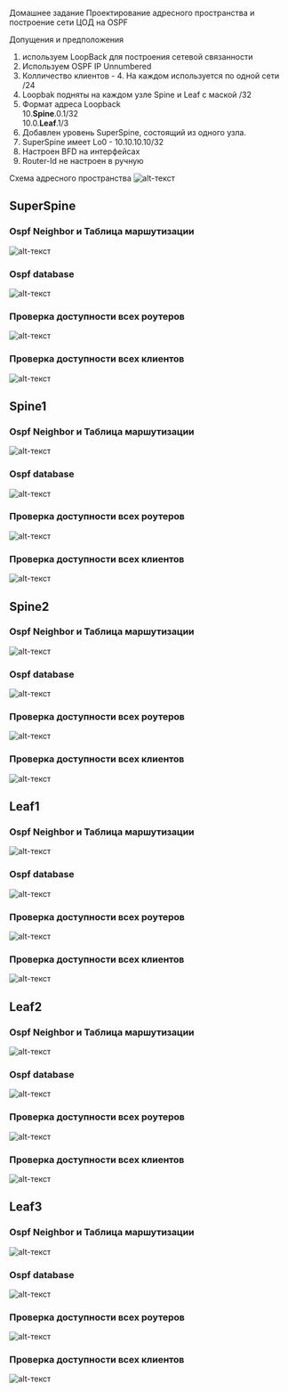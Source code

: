 

Домашнее задание
Проектирование адресного пространства и построение сети ЦОД на OSPF

Допущения и предположения
1. используем LoopBack для построения сетевой связанности
2. Используем OSPF IP Unnumbered
3. Колличество клиентов - 4. На каждом используется по одной сети /24
4. Loopbak подняты на каждом узле Spine и Leaf с маской /32
5. Формат адреса Loopback  
          10.__Spine__.0.1/32  
          10.0.__Leaf__.1/3
6. Добавлен уровень SuperSpine, состоящий из одного узла.
7. SuperSpine имеет Lo0 - 10.10.10.10/32
8. Настроен BFD на интерфейсах
9. Router-Id не настроен в ручную

Схема адресного пространства
![alt-текст](https://github.com/AndreyIvanov1972/Otus-COD/blob/main/DZ2-UNN/dz2-shema%20seti-2UN1.JPG)  

## SuperSpine 
### Ospf Neighbor и Таблица маршутизации

![alt-текст](https://github.com/AndreyIvanov1972/Otus-COD/blob/main/DZ2-UNN/SS/SuperSpine-Ospf-Nei-Route.PNG)

### Ospf database

![alt-текст](https://github.com/AndreyIvanov1972/Otus-COD/blob/main/DZ2-UNN/SS/SuperSpine-Ospf-base.PNG)

### Проверка доступности всех роутеров

![alt-текст](https://github.com/AndreyIvanov1972/Otus-COD/blob/main/DZ2-UNN/SS/SS-ping-router.PNG)

### Проверка доступности всех клиентов

![alt-текст](https://github.com/AndreyIvanov1972/Otus-COD/blob/main/DZ2-UNN/SS/SS-ping-client.PNG)

## Spine1 
### Ospf Neighbor и Таблица маршутизации

![alt-текст](https://github.com/AndreyIvanov1972/Otus-COD/blob/main/DZ2-UNN/Spine1/Spine1-Ospf-Nei-Route.PNG)

### Ospf database

![alt-текст](https://github.com/AndreyIvanov1972/Otus-COD/blob/main/DZ2-UNN/Spine1/Spine1-Ospf-base.PNG)

### Проверка доступности всех роутеров

![alt-текст](https://github.com/AndreyIvanov1972/Otus-COD/blob/main/DZ2-UNN/Spine1/Spine1-ping-router.PNG)

### Проверка доступности всех клиентов

![alt-текст](https://github.com/AndreyIvanov1972/Otus-COD/blob/main/DZ2-UNN/Spine1/Spine1-ping-client.PNG)

## Spine2 
### Ospf Neighbor и Таблица маршутизации

![alt-текст](https://github.com/AndreyIvanov1972/Otus-COD/blob/main/DZ2-UNN/Spine2/Spine2-Ospf-Nei-Route.PNG)

### Ospf database

![alt-текст](https://github.com/AndreyIvanov1972/Otus-COD/blob/main/DZ2-UNN/Spine2/Spine2-Ospf-base.PNG)

### Проверка доступности всех роутеров

![alt-текст](https://github.com/AndreyIvanov1972/Otus-COD/blob/main/DZ2-UNN/Spine2/Spine2-ping-router.PNG)

### Проверка доступности всех клиентов

![alt-текст](https://github.com/AndreyIvanov1972/Otus-COD/blob/main/DZ2-UNN/Spine2/Spine2-ping-client.PNG)

## Leaf1 
### Ospf Neighbor и Таблица маршутизации

![alt-текст](https://github.com/AndreyIvanov1972/Otus-COD/blob/main/DZ2-UNN/Leaf1/Leaf1-Ospf-Nei-Route.PNG)

### Ospf database

![alt-текст](https://github.com/AndreyIvanov1972/Otus-COD/blob/main/DZ2-UNN/Leaf1/Leaf1-Ospf-base.PNG)

### Проверка доступности всех роутеров

![alt-текст](https://github.com/AndreyIvanov1972/Otus-COD/blob/main/DZ2-UNN/Leaf1/Leaf1-ping-router.PNG)

### Проверка доступности всех клиентов

![alt-текст](https://github.com/AndreyIvanov1972/Otus-COD/blob/main/DZ2-UNN/Leaf1/Leaf1-ping-client.PNG)

## Leaf2 
### Ospf Neighbor и Таблица маршутизации

![alt-текст](https://github.com/AndreyIvanov1972/Otus-COD/blob/main/DZ2-UNN/Leaf2/Leaf2-Ospf-Nei-Route.PNG)

### Ospf database

![alt-текст](https://github.com/AndreyIvanov1972/Otus-COD/blob/main/DZ2-UNN/Leaf2/Leaf2-Ospf-base.PNG)

### Проверка доступности всех роутеров

![alt-текст](https://github.com/AndreyIvanov1972/Otus-COD/blob/main/DZ2-UNN/Leaf2/Leaf2-ping-router.PNG)

### Проверка доступности всех клиентов

![alt-текст](https://github.com/AndreyIvanov1972/Otus-COD/blob/main/DZ2-UNN/Leaf2/Leaf2-ping-client.PNG)

## Leaf3 
### Ospf Neighbor и Таблица маршутизации

![alt-текст](https://github.com/AndreyIvanov1972/Otus-COD/blob/main/DZ2-UNN/Leaf3/Leaf3-Ospf-Nei-Route.PNG)

### Ospf database

![alt-текст](https://github.com/AndreyIvanov1972/Otus-COD/blob/main/DZ2-UNN/Leaf3/Leaf3-Ospf-base.PNG)

### Проверка доступности всех роутеров

![alt-текст](https://github.com/AndreyIvanov1972/Otus-COD/blob/main/DZ2-UNN/Leaf3/Leaf3-ping-router.PNG)

### Проверка доступности всех клиентов

![alt-текст](https://github.com/AndreyIvanov1972/Otus-COD/blob/main/DZ2-UNN/Leaf3/Leaf3-ping-client.PNG)


